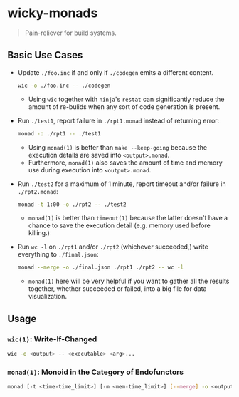# wicky-monads

> Pain-reliever for build systems.

## Basic Use Cases

- Update `./foo.inc` if and only if `./codegen` emits a different content.

    ```bash
    wic -o ./foo.inc -- ./codegen
    ```
  
    - Using `wic` together with `ninja`'s `restat` can significantly reduce
      the amount of re-bulids when any sort of code generation is present.

- Run `./test1`, report failure in `./rpt1.monad` instead of returning error:

    ```bash
    monad -o ./rpt1 -- ./test1
    ```

    - Using `monad(1)` is better than `make --keep-going` because the execution
      details are saved into `<output>.monad`.
    - Furthermore, `monad(1)` also saves the amount of time and memory use
      during execution into `<output>.monad`.

- Run `./test2` for a maximum of 1 minute, report timeout and/or failure in `./rpt2.monad`:

    ```bash
    monad -t 1:00 -o ./rpt2 -- ./test2
    ```
  
    - `monad(1)` is better than `timeout(1)` because the latter doesn't have
      a chance to save the execution detail (e.g. memory used before killing.)

- Run `wc -l` on `./rpt1` and/or `./rpt2` (whichever succeeded,) write everything to `./final.json`:

    ```bash
    monad --merge -o ./final.json ./rpt1 ./rpt2 -- wc -l
    ```
  
    - `monad(1)` here will be very helpful if you want to gather all the
      results together, whether succeeded or failed, into a big file for
      data visualization.

## Usage

### `wic(1)`: Write-If-Changed

```bash
wic -o <output> -- <executable> <arg>...
```

### `monad(1)`: Monoid in the Category of Endofunctors

```bash
monad [-t <time-time_limit>] [-m <mem-time_limit>] [--merge] -o <output> <input>... -- <executable> <arg>...
```
